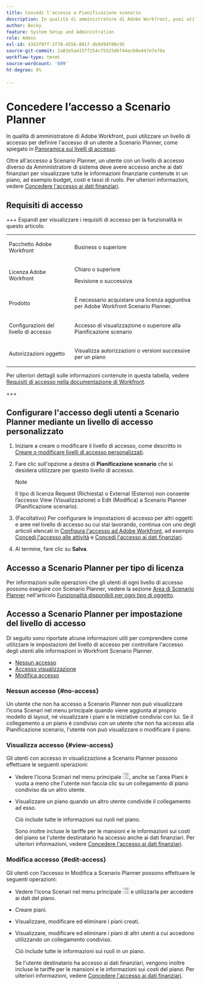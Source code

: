 ```yaml
---
title: Concedi l'accesso a Pianificazione scenario
description: In qualità di amministratore di Adobe Workfront, puoi utilizzare un livello di accesso per definire l’accesso di un utente a Scenario Planner.
author: Becky
feature: System Setup and Administration
role: Admin
exl-id: 4343f0ff-2f78-4556-801f-db9d94f80c95
source-git-commit: 2a83e5a415ff254cf5525d6f44ecb0e447e7e70a
workflow-type: tm+mt
source-wordcount: '609'
ht-degree: 0%

---
```


# Concedere l’accesso a Scenario Planner

In qualità di amministratore di Adobe Workfront, puoi utilizzare un livello di accesso per definire l&#39;accesso di un utente a Scenario Planner, come spiegato in [Panoramica sui livelli di accesso](../../../administration-and-setup/add-users/access-levels-and-object-permissions/access-levels-overview.md).

Oltre all&#39;accesso a Scenario Planner, un utente con un livello di accesso diverso da Amministratore di sistema deve avere accesso anche ai dati finanziari per visualizzare tutte le informazioni finanziarie contenute in un piano, ad esempio budget, costi e tassi di ruolo. Per ulteriori informazioni, vedere [Concedere l&#39;accesso ai dati finanziari](../../../administration-and-setup/add-users/configure-and-grant-access/grant-access-financial.md).

## Requisiti di accesso

+++ Espandi per visualizzare i requisiti di accesso per la funzionalità in questo articolo.

<table style="table-layout:auto"> 
 <col> 
 <col> 
 <tbody> 
  <tr> 
   <td role="rowheader"> <p>Pacchetto Adobe Workfront</p> </td> 
   <td>Business o superiore</td> 
  </tr> 
  <tr> 
   <td role="rowheader">Licenza Adobe Workfront</td> 
   <td> 
   <p>Chiaro o superiore</p>
   <p>Revisione o successiva</p> </td> 
  </tr> 
  <tr> 
   <td role="rowheader">Prodotto</td> 
   <td> <p>È necessario acquistare una licenza aggiuntiva per Adobe Workfront Scenario Planner.</p> </td> 
  </tr> 
  <tr> 
   <td role="rowheader">Configurazioni del livello di accesso</td> 
   <td> <p>Accesso di visualizzazione o superiore alla Pianificazione scenario</p> </td> 
  </tr> 
  <tr data-mc-conditions=""> 
   <td role="rowheader"> <p>Autorizzazioni oggetto</p> </td> 
   <td> <p>Visualizza autorizzazioni o versioni successive per un piano</p> </td> 
  </tr> 
 </tbody> 
</table>

Per ulteriori dettagli sulle informazioni contenute in questa tabella, vedere [Requisiti di accesso nella documentazione di Workfront](/help/quicksilver/administration-and-setup/add-users/access-levels-and-object-permissions/access-level-requirements-in-documentation.md).

+++

## Configurare l&#39;accesso degli utenti a Scenario Planner mediante un livello di accesso personalizzato

1. Iniziare a creare o modificare il livello di accesso, come descritto in [Creare o modificare livelli di accesso personalizzati](../../../administration-and-setup/add-users/configure-and-grant-access/create-modify-access-levels.md).
1. Fare clic sull&#39;opzione a destra di **Pianificazione scenario** che si desidera utilizzare per questo livello di accesso.

   >[!NOTE]
   >
   >Il tipo di licenza Request (Richiesta) o External (Esterno) non consente l’accesso View (Visualizzazione) o Edit (Modifica) a Scenario Planner (Pianificazione scenario).

1. (Facoltativo) Per configurare le impostazioni di accesso per altri oggetti e aree nel livello di accesso su cui stai lavorando, continua con uno degli articoli elencati in [Configura l&#39;accesso ad Adobe Workfront](../../../administration-and-setup/add-users/configure-and-grant-access/configure-access.md), ad esempio [Concedi l&#39;accesso alle attività](../../../administration-and-setup/add-users/configure-and-grant-access/grant-access-tasks.md) e [Concedi l&#39;accesso ai dati finanziari](../../../administration-and-setup/add-users/configure-and-grant-access/grant-access-financial.md).
1. Al termine, fare clic su **Salva**.

## Accesso a Scenario Planner per tipo di licenza

Per informazioni sulle operazioni che gli utenti di ogni livello di accesso possono eseguire con Scenario Planner, vedere la sezione [Area di Scenario Planner](../../../administration-and-setup/add-users/access-levels-and-object-permissions/functionality-available-for-each-object-type.md#scenario) nell&#39;articolo [Funzionalità disponibili per ogni tipo di oggetto](../../../administration-and-setup/add-users/access-levels-and-object-permissions/functionality-available-for-each-object-type.md).

## Accesso a Scenario Planner per impostazione del livello di accesso

Di seguito sono riportate alcune informazioni utili per comprendere come utilizzare le impostazioni del livello di accesso per controllare l&#39;accesso degli utenti alle informazioni in Workfront Scenario Planner.

* [Nessun accesso](#no-access)
* [Accesso visualizzazione](#view-access)
* [Modifica accesso](#edit-access)

### Nessun accesso {#no-access}

Un utente che non ha accesso a Scenario Planner non può visualizzare l’icona Scenari nel menu principale quando viene aggiunta al proprio modello di layout, né visualizzare i piani e le iniziative condivisi con lui. Se il collegamento a un piano è condiviso con un utente che non ha accesso alla Pianificazione scenario, l&#39;utente non può visualizzare o modificare il piano.

### Visualizza accesso {#view-access}

Gli utenti con accesso in visualizzazione a Scenario Planner possono effettuare le seguenti operazioni:

* Vedere l&#39;icona Scenari nel menu principale ![](assets/esp-icon-in-main-menu.png), anche se l&#39;area Piani è vuota a meno che l&#39;utente non faccia clic su un collegamento di piano condiviso da un altro utente.
* Visualizzare un piano quando un altro utente condivide il collegamento ad esso.

  Ciò include tutte le informazioni sui ruoli nel piano.

  Sono inoltre incluse le tariffe per le mansioni e le informazioni sui costi del piano se l&#39;utente destinatario ha accesso anche ai dati finanziari. Per ulteriori informazioni, vedere [Concedere l&#39;accesso ai dati finanziari](../../../administration-and-setup/add-users/configure-and-grant-access/grant-access-financial.md).

### Modifica accesso {#edit-access}

Gli utenti con l’accesso in Modifica a Scenario Planner possono effettuare le seguenti operazioni:

* Vedere l&#39;icona Scenari nel menu principale ![](assets/esp-icon-in-main-menu.png) e utilizzarla per accedere ai dati del piano.
* Creare piani.
* Visualizzare, modificare ed eliminare i piani creati.
* Visualizzare, modificare ed eliminare i piani di altri utenti a cui accedono utilizzando un collegamento condiviso.

  Ciò include tutte le informazioni sui ruoli in un piano.

  Se l&#39;utente destinatario ha accesso ai dati finanziari, vengono inoltre incluse le tariffe per le mansioni e le informazioni sui costi del piano. Per ulteriori informazioni, vedere [Concedere l&#39;accesso ai dati finanziari](../../../administration-and-setup/add-users/configure-and-grant-access/grant-access-financial.md).
